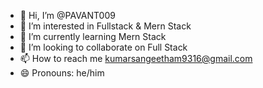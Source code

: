 - 👋 Hi, I’m @PAVANT009
- 👀 I’m interested in Fullstack & Mern Stack
- 🌱 I’m currently learning Mern Stack
- 💞️ I’m looking to collaborate on Full Stack
- 📫 How to reach me kumarsangeetham9316@gmail.com
- 😄 Pronouns: he/him

<!---
PAVANT009/PAVANT009 is a ✨ special ✨ repository because its `README.md` (this file) appears on your GitHub profile.
You can click the Preview link to take a look at your changes.
--->

